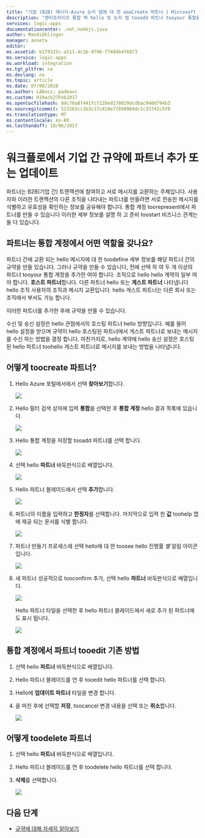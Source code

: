 ```yaml
---
title: "기업 (B2B) 메시지-Azure 논리 앱에 대 한 aaaCreate 파트너 | Microsoft Docs"
description: "엔터프라이즈 통합 팩 hello 및 논리 앱 tooadd 파트너 tooyour 통합을 고려 하는 방법에 대해 알아봅니다"
services: logic-apps
documentationcenter: .net,nodejs,java
author: MandiOhlinger
manager: anneta
editor: 
ms.assetid: b179325c-a511-4c1b-9796-f7484b4f6873
ms.service: logic-apps
ms.workload: integration
ms.tgt_pltfrm: na
ms.devlang: na
ms.topic: article
ms.date: 07/08/2016
ms.author: LADocs; padmavc
ms.custom: H1Hack27Feb2017
ms.openlocfilehash: 8dc70a8f441fcf228ed178029dcdbac940d794b3
ms.sourcegitcommit: 523283cc1b3c37c428e77850964dc1c33742c5f0
ms.translationtype: MT
ms.contentlocale: ko-KR
ms.lasthandoff: 10/06/2017
---
```

# <a name="add-or-update-partners-in-business-to-business-agreements-in-your-workflow"></a>워크플로에서 기업 간 규약에 파트너 추가 또는 업데이트

파트너는 B2B(기업 간) 트랜잭션에 참여하고 서로 메시지를 교환하는 주체입니다. 사용자와 이러한 트랜잭션의 다른 조직을 나타내는 파트너를 만들려면 서로 전송한 메시지를 식별하고 유효성을 확인하는 정보를 공유해야 합니다. 통합 계정 toorepresent에서 파트너를 만들 수 있습니다 이러한 세부 정보를 설명 하 고 준비 toostart 비즈니스 관계는 둘 다 있습니다.

## <a name="what-roles-do-partners-have-in-your-integration-account"></a>파트너는 통합 계정에서 어떤 역할을 갖나요?

파트너 간에 교환 되는 hello 메시지에 대 한 toodefine 세부 정보를 해당 파트너 간의 규약을 만들 있습니다. 그러나 규약을 만들 수 있습니다, 전에 선택 하 여 두 개 이상의 파트너 tooyour 통합 계정을 추가한 여야 합니다. 조직으로 hello hello 계약의 일부 여야 합니다. **호스트 파트너**합니다. 다른 파트너 hello 또는 **게스트 파트너** 나타냅니다 hello 조직 사용자의 조직과 메시지 교환입니다. hello 게스트 파트너는 다른 회사 또는 조직에서 부서도 가능 합니다.

이러한 파트너를 추가한 후에 규약을 만들 수 있습니다.

수신 및 송신 설정은 hello 관점에서의 호스팅 파트너 hello 방향입니다. 예를 들어 hello 설정을 받으며 규약이 hello 호스팅된 파트너에서 게스트 파트너로 보내는 메시지를 수신 하는 방법을 결정 합니다. 마찬가지로, hello 계약에 hello 송신 설정은 호스팅된 hello 파트너 toohello 게스트 파트너로 메시지를 보내는 방법을 나타냅니다.

## <a name="how-toocreate-a-partner"></a>어떻게 toocreate 파트너?

1. Hello Azure 포털에서에서 선택 **찾아보기**합니다.

    ![](./media/logic-apps-enterprise-integration-overview/overview-1.png)

2. Hello 필터 검색 상자에 입력 **통합**을 선택한 후 **통합 계정** hello 결과 목록에 있습니다.

    ![](./media/logic-apps-enterprise-integration-overview/overview-2.png)

3. Hello 통합 계정을 저장할 tooadd 파트너를 선택 합니다.

    ![](./media/logic-apps-enterprise-integration-overview/overview-3.png)

4. 선택 hello **파트너** 바둑판식으로 배열입니다.

    ![](./media/logic-apps-enterprise-integration-partners/partner-1.png)

5. Hello 파트너 블레이드에서 선택 **추가**합니다.

    ![](./media/logic-apps-enterprise-integration-partners/partner-2.png)

6. 파트너의 이름을 입력하고 **한정자**를 선택합니다. 마지막으로 입력 한 **값** toohelp 앱에 제공 되는 문서를 식별 합니다.

    ![](./media/logic-apps-enterprise-integration-partners/partner-3.png)

7. 파트너 만들기 프로세스에 선택 hello에 대 한 toosee hello 진행률 *벨* 알림 아이콘입니다.

    ![](./media/logic-apps-enterprise-integration-partners/partner-4.png)

8. 새 파트너 성공적으로 tooconfirm 추가, 선택 hello **파트너** 바둑판식으로 배열입니다.

    ![](./media/logic-apps-enterprise-integration-partners/partner-5.png)

    Hello 파트너 타일을 선택한 후 hello 파트너 블레이드에서 새로 추가 된 파트너에도 표시 됩니다.

    ![](./media/logic-apps-enterprise-integration-partners/partner-6.png)

## <a name="how-tooedit-existing-partners-in-your-integration-account"></a>통합 계정에서 파트너 tooedit 기존 방법

1. 선택 hello **파트너** 바둑판식으로 배열입니다.
2. Hello 파트너 블레이드를 연 후 tooedit hello 파트너를 선택 합니다.
3. Hello에 **업데이트 파트너** 타일을 변경 합니다.
4. 을 마친 후에 선택할 **저장**, toocancel 변경 내용을 선택 또는 **취소**합니다.

    ![](./media/logic-apps-enterprise-integration-partners/edit-1.png)

## <a name="how-toodelete-a-partner"></a>어떻게 toodelete 파트너

1. 선택 hello **파트너** 바둑판식으로 배열입니다.
2. Hello 파트너 블레이드를 연 후 toodelete hello 파트너를 선택 합니다.
3. **삭제**를 선택합니다.

    ![](./media/logic-apps-enterprise-integration-partners/delete-1.png)

## <a name="next-steps"></a>다음 단계
* [규약에 대해 자세히 알아보기](../logic-apps/logic-apps-enterprise-integration-agreements.md "엔터프라이즈 통합 규약에 대해 알아보기")  


